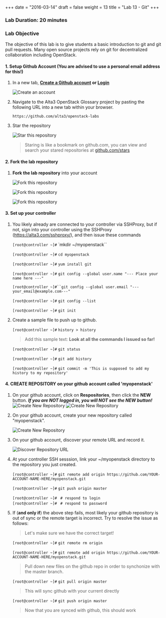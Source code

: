 +++
date = "2016-03-14"
draft = false
weight = 13 
title = "Lab 13 - Git"
+++

### Lab Duration: 20 minutes

### Lab Objective

The objective of this lab is to give students a basic introduction to git and git pull requests.  Many open source projects rely on git for decentralized collaboration including OpenStack.

#### 1. Setup Github Account (You are advised to use a personal email address for this!)

1. In a new tab, **[Create a Github account](https://github.com/join) or [Login](https://github.com/login)**

    ![Create an account](https://i.imgur.com/uTDaD5s.png)

2. Navigate to the Alta3 OpenStack Glossary project by pasting the following URL into a new tab within your browser.

    `https://github.com/alta3/openstack-labs`      

3. Star the repository

    ![Star this repository](https://i.imgur.com/LLAQVg7.png)

    > Staring is like a bookmark on github.com,  you can view and search your stared repositories at [github.com/stars](github.com/stars)

#### 2. Fork the lab repository

1. **Fork the lab repository** into your account

    ![Fork this repository](https://i.imgur.com/JJc2Dht.png)

    ![Fork this repository](https://i.imgur.com/S9iDb2e.png)

    ![Fork this repository](https://i.imgur.com/Ro71WF6.png)

#### 3. Set up your controller

1. You likely already are connected to your controller via SSHProxy, but if not, sign into your controller using the SSHProxy (https://alta3.com/sshproxy/), and then issue these commands

    `[root@controller ~]#` `mkdir ~/myopenstack``

    `[root@controller ~]#` `cd myopenstack`

    `[root@controller ~]#` `yum install git`

    `[root@controller ~]#` `git config --global user.name "--- Place your name here ---"`

    `[root@controller ~]#``git config --global user.email "---your_email@example.com---"`

    `[root@controller ~]#` `git config --list`

    `[root@controller ~]#` `git init`


2. Create a sample file to push up to github.

    `[root@controller ~]#` `history > history`

    > Add this sample text: **Look at all the commands I issued so far!**  

    `[root@controller ~]#` `git status`

    `[root@controller ~]#` `git add history`

    `[root@controller ~]#` `git commit -m 'This is supposed to add my history to my repository'`


#### 4. CREATE REPOSITORY on your github account called 'myopenstack'

1. On your github account, click on **Respositories**, then click the **NEW** button. ***If you are NOT logged in, you will NOT see the NEW button!***
    ![Create New Repository](https://i.imgur.com/s6Dl2Ec.png)
    ![Create New Repository](https://i.imgur.com/TEFrTpm.png)

2. On your github account, create your new repository called "myopenstack".
 
    ![Create New Repository](https://i.imgur.com/VbWc0uW.png)

3. On your github account, discover your remote URL and record it.

    ![Discover Repository URL](https://i.imgur.com/5vA6Fag.png)

4. At your controller SSH sesssion, link your ~/myopenstack directory to the repository you just created.

    `[root@controller ~]#` `git remote add origin https://github.com/YOUR-ACCOUNT-NAME-HERE/myopenstack.git`

    `[root@controller ~]#` `git push origin master`

    `[root@controller ~]#` ` # respond to login`  
    `[root@controller ~]#` ` # respond to password`

5. If (**and only if**) the above step fails, most likely your github repository is out of sync or the remote target is incorrect. Try to resolve the issue as follows:

    > Let's make sure we have the correct target!  

    `[root@controller ~]#` `git remote rm origin`

    `[root@controller ~]#` `git remote add origin https://github.com/YOUR-ACCOUNT-NAME-HERE/myopenstack.git`  

   > Pull down new files on the github repo in order to synchonize with the master branch.  

    `[root@controller ~]#` `git pull origin master`

    > This will sync github with your current directly

    `[root@controller ~]#` `git push origin master`

    > Now that you are synced with github, this should work


